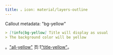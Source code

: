 ```yaml
---
title: 。icon: material/layers-outline
---
```


Callout metadata: "bg-yellow"

```md
> [!info|bg-yellow] Title will display as usual
> The background color will be yellow
```

。["all-yellow"](../combined-styling/page-9.md)
页:1["title-yellow"](../title-styling/page-9.md)。


